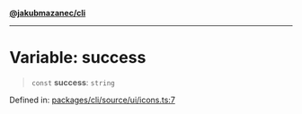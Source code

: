 [**@jakubmazanec/cli**](../../../../README.md)

---

# Variable: success

> `const` **success**: `string`

Defined in:
[packages/cli/source/ui/icons.ts:7](https://github.com/jakubmazanec/tools/blob/026d472564678641afd0039e9c07d936f221ca46/packages/cli/source/ui/icons.ts#L7)
